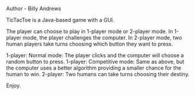 Author - Billy Andrews

TicTacToe is a Java-based game with a GUI.

The player can choose to play in 1-player mode or 2-player mode.
In 1-player mode, the player challenges the computer.
In 2-player mode, two human players take turns choosing which button they want to press.

1-player: Normal mode: The player clicks and the computer will choose a random button to press.
1-player: Competitive mode: Same as above, but the computer uses a better algorithm providing a smaller chance for the human to win.
2-player: Two humans can take turns choosing their destiny.

Enjoy.

